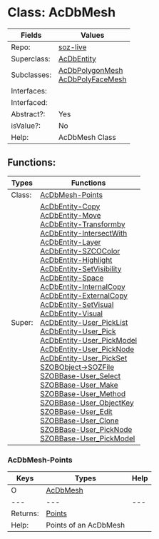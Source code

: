 
# Class:	AcDbMesh

| Fields | Values |
| --------- | --------- |
| Repo: | [soz-live](/repos/soz-live.html) |
| Superclass: | [AcDbEntity](AcDbEntity.html) |
| Subclasses: | [AcDbPolygonMesh](AcDbPolygonMesh.html) <br> [AcDbPolyFaceMesh](AcDbPolyFaceMesh.html) |
| Interfaces: |  |
| Interfaced: |  |
| Abstract?: | Yes |
| isValue?: | No |
| Help: | AcDbMesh Class |


## Functions:

| Types | Functions |
| --------- | --------- |
| Class: | [AcDbMesh-Points](#AcDbMesh-Points) |
| Super: | [AcDbEntity-Copy](AcDbEntity.html) <br> [AcDbEntity-Move](AcDbEntity.html) <br> [AcDbEntity-Transformby](AcDbEntity.html) <br> [AcDbEntity-IntersectWith](AcDbEntity.html) <br> [AcDbEntity-Layer](AcDbEntity.html) <br> [AcDbEntity-SZCOColor](AcDbEntity.html) <br> [AcDbEntity-Highlight](AcDbEntity.html) <br> [AcDbEntity-SetVisibility](AcDbEntity.html) <br> [AcDbEntity-Space](AcDbEntity.html) <br> [AcDbEntity-InternalCopy](AcDbEntity.html) <br> [AcDbEntity-ExternalCopy](AcDbEntity.html) <br> [AcDbEntity-SetVisual](AcDbEntity.html) <br> [AcDbEntity-Visual](AcDbEntity.html) <br> [AcDbEntity-User_PickList](AcDbEntity.html) <br> [AcDbEntity-User_Pick](AcDbEntity.html) <br> [AcDbEntity-User_PickModel](AcDbEntity.html) <br> [AcDbEntity-User_PickNode](AcDbEntity.html) <br> [AcDbEntity-User_PickSet](AcDbEntity.html) <br> [SZOBObject->SOZFile](SZOBObject.html) <br> [SZOBBase-User_Select](SZOBBase.html) <br> [SZOBBase-User_Make](SZOBBase.html) <br> [SZOBBase-User_Method](SZOBBase.html) <br> [SZOBBase-User_ObjectKey](SZOBBase.html) <br> [SZOBBase-User_Edit](SZOBBase.html) <br> [SZOBBase-User_Clone](SZOBBase.html) <br> [SZOBBase-User_PickNode](SZOBBase.html) <br> [SZOBBase-User_PickModel](SZOBBase.html) |


### AcDbMesh-Points

| Keys | Types | Help |
| --------- | --------- | --------- |
| O | [AcDbMesh](AcDbMesh.html) |  |
| --- | --- | --- |
| Returns: | [Points](Points.html) |
| Help: | Points of an AcDbMesh |

